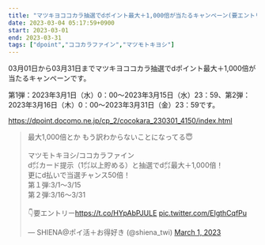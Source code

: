 ```yaml
---
title: "マツキヨココカラ抽選でdポイント最大＋1,000倍が当たるキャンペーン(要エントリ)"
date: 2023-03-04 05:17:59+0900
start: 2023-03-01
end: 2023-03-31
tags: ["dpoint","ココカラファイン","マツモトキヨシ"]
---
```


03月01日から03月31日までマツキヨココカラ抽選でdポイント最大＋1,000倍が当たるキャンペーンです。

第1弾：2023年3月1日（水）0：00～2023年3月15日（水）23：59、第2弾：2023年3月16日（木）0：00～2023年3月31日（金）23：59です。

https://dpoint.docomo.ne.jp/cp_2/cocokara_230301_4150/index.html

<blockquote class="twitter-tweet"><p lang="ja" dir="ltr">最大1,000倍とか もう訳わからないことになってる😇<br><br>マツモトキヨシ/ココカラファイン<br>d㌽カード提示（1㌽以上貯める）と抽選でd㌽最大＋1,000倍！<br>更にd払いで当選チャンス50倍！<br>第１弾:3/1〜3/15<br>第２弾:3/16〜3/31<br><br>👇要エントリー<a href="https://t.co/HYpAbPJULE">https://t.co/HYpAbPJULE</a> <a href="https://t.co/EIgthCqfPu">pic.twitter.com/EIgthCqfPu</a></p>&mdash; SHIENA@ポイ活＋お得好き (@shiena_twi) <a href="https://twitter.com/shiena_twi/status/1630809080880332800?ref_src=twsrc%5Etfw">March 1, 2023</a></blockquote> <script async src="https://platform.twitter.com/widgets.js" charset="utf-8"></script>
